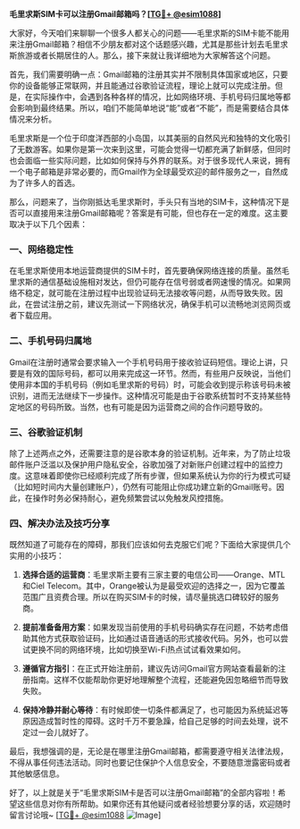 **毛里求斯SIM卡可以注册Gmail邮箱吗？[[TG💪+ @esim1088](https://t.me/s/esim1088)]**

大家好，今天咱们来聊聊一个很多人都关心的问题——毛里求斯的SIM卡能不能用来注册Gmail邮箱？相信不少朋友都对这个话题感兴趣，尤其是那些计划去毛里求斯旅游或者长期居住的人。那么，接下来就让我详细地为大家解答这个问题。

首先，我们需要明确一点：Gmail邮箱的注册其实并不限制具体国家或地区，只要你的设备能够正常联网，并且能通过谷歌验证流程，理论上就可以完成注册。但是，在实际操作中，会遇到各种各样的情况，比如网络环境、手机号码归属地等都会影响到最终结果。所以，咱们不能简单地说“能”或者“不能”，而是需要结合具体情况来分析。

毛里求斯是一个位于印度洋西部的小岛国，以其美丽的自然风光和独特的文化吸引了无数游客。如果你是第一次来到这里，可能会觉得一切都充满了新鲜感，但同时也会面临一些实际问题，比如如何保持与外界的联系。对于很多现代人来说，拥有一个电子邮箱是非常必要的，而Gmail作为全球最受欢迎的邮件服务之一，自然成为了许多人的首选。

那么，问题来了，当你刚抵达毛里求斯时，手头只有当地的SIM卡，这种情况下是否可以直接用来注册Gmail邮箱呢？答案是有可能，但也存在一定的难度。这主要取决于以下几个因素：

### 一、网络稳定性

在毛里求斯使用本地运营商提供的SIM卡时，首先要确保网络连接的质量。虽然毛里求斯的通信基础设施相对发达，但仍可能存在信号弱或者网速慢的情况。如果网络不稳定，就可能在注册过程中出现验证码无法接收等问题，从而导致失败。因此，在尝试注册之前，建议先测试一下网络状况，确保手机可以流畅地浏览网页或者下载应用。

### 二、手机号码归属地

Gmail在注册时通常会要求输入一个手机号码用于接收验证码短信。理论上讲，只要是有效的国际号码，都可以用来完成这一环节。然而，有些用户反映说，当他们使用非本国的手机号码（例如毛里求斯的号码）时，可能会收到提示称该号码未被识别，进而无法继续下一步操作。这种情况可能是由于谷歌系统暂时不支持某些特定地区的号码所致。当然，也有可能是因为运营商之间的合作问题导致的。

### 三、谷歌验证机制

除了上述两点之外，还需要注意的是谷歌本身的验证机制。近年来，为了防止垃圾邮件账户泛滥以及保护用户隐私安全，谷歌加强了对新账户创建过程中的监控力度。这意味着即使你已经顺利完成了所有步骤，但如果系统认为你的行为模式可疑（比如短时间内大量创建账户），仍然有可能阻止你成功建立新的Gmail账号。因此，在操作时务必保持耐心，避免频繁尝试以免触发风控措施。

### 四、解决办法及技巧分享

既然知道了可能存在的障碍，那我们应该如何去克服它们呢？下面给大家提供几个实用的小技巧：

1. **选择合适的运营商**：毛里求斯主要有三家主要的电信公司——Orange、MTL和Ciel Telecom。其中，Orange被认为是最受欢迎的选择之一，因为它覆盖范围广且资费合理。所以在购买SIM卡的时候，请尽量挑选口碑较好的服务商。
   
2. **提前准备备用方案**：如果发现当前使用的手机号码确实存在问题，不妨考虑借助其他方式获取验证码，比如通过语音通话的形式接收代码。另外，也可以尝试更换不同的网络环境，比如切换至Wi-Fi热点试试看效果如何。

3. **遵循官方指引**：在正式开始注册前，建议先访问Gmail官方网站查看最新的注册指南。这样不仅能帮助你更好地理解整个流程，还能避免因忽略细节而导致失败。

4. **保持冷静并耐心等待**：有时候即使一切条件都满足了，也可能因为系统延迟等原因造成暂时性的障碍。这时千万不要急躁，给自己足够的时间去处理，说不定过一会儿就好了。

最后，我想强调的是，无论是在哪里注册Gmail邮箱，都需要遵守相关法律法规，不得从事任何违法活动。同时也要记住保护个人信息安全，不要随意泄露密码或者其他敏感信息。

好了，以上就是关于“毛里求斯SIM卡是否可以注册Gmail邮箱”的全部内容啦！希望这些信息对你有所帮助。如果你还有其他疑问或者经验想要分享的话，欢迎随时留言讨论哦~ [[TG💪+ @esim1088](https://t.me/s/esim1088) ![Image](https://i.postimg.cc/4NQfJmqS/Snipaste-2025-05-13-00-14-12.png)]